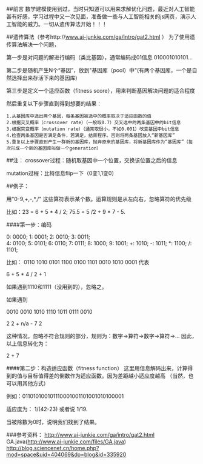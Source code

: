 ##前言
  数学建模使用到过，当时只知道可以用来求解优化问题，最近对人工智能甚有好感，学习过程中又一次见面，准备做一些与人工智能相关的js网页，演示人工智能的威力。一切从遗传算法开始！！！

##遗传算法（参考http://www.ai-junkie.com/ga/intro/gat2.html ）
  为了使用遗传算法解决一个问题，
  
  第一步是对问题的解进行编码（类比基因），通常编码成01信息  010001010101...
  
  第二步是随机产生N个“基因”，放到"基因库（pool）中"(有两个基因库，一个是自然选择出来存活下来的基因库)
  
  第三步是定义一个适应函数（fitness score），用来判断基因解决问题的适合程度
  
  然后重复以下步骤直到得到想要的结果：
  
    1.从基因库中选出两个基因，每条基因被选中的概率取决于适应函数的值
    2.根据交叉概率（crossover rate）（一般取0.7）交叉选中的两条基因中的bit信息
    3.根据突变概率（mutation rate）（通常取很小，不如0.001）改变基因中bit信息
    4.检查两条基因是否满足条件，若满足，结束程序。否则将两条基因放入“新基因库”
    5.重复以上步骤直到产生一群新的基因库，抛弃原来的基因库，将新基因库作为“基因库”（每次形成一个新的基因库叫做一个generation）
    

##注：
  crossover过程：随机取基因中一个位置，交换该位置之后的信息
  
  mutation过程：比特信息flip一下（0变1,1变0）

##例子：

用"0-9,+,-,*,/" 这些算符表示某个数。运算规则是从左向右，忽略算符的优先级
  
比如：23 = 6 + 5 * 4 / 2; 75.5 = 5 /2 + 9 * 7 - 5. 

####第一步：编码

0:         0000; 
1:         0001; 
2:         0010; 
3:         0011;  
4:         0100; 
5:         0101; 
6:         0110; 
7:         0111; 
8:         1000; 
9:         1001; 
+:         1010; 
-:         1011; 
*:         1100; 
/:         1101; 

比如：
0110 1010 0101 1100 0100 1101 0010 1010 0001 代表
 
6        +        5        *        4         /        2        +       1

如果遇到1110和1111（没用到的），忽略之。

如果遇到

0010 0010 1010 1110 1011 0111 0010
 
2        2        +        n/a     -        7        2

这种情况，忽略不符合规则的部分，规则为：数字->算符->数字->算符->...
因此，以上信息转化为：

  2 + 7
  
####第二步：构造适应函数（fitness function）
这里用信息解码出来，计算得到的值与目标值得差的倒数作为适应函数。因为差距越小适应度越高
（当然，也可以用其他方式）

例如：011010100101110001001101001010100001
 
适应度为： 1/(42-23) 或者说 1/19.

当被除数为0时，说明我们找到了结果。

###参考资料：
http://www.ai-junkie.com/ga/intro/gat2.html
GA.java(http://www.ai-junkie.com/files/GA.java)
http://blog.sciencenet.cn/home.php?mod=space&uid=404069&do=blog&id=335920
